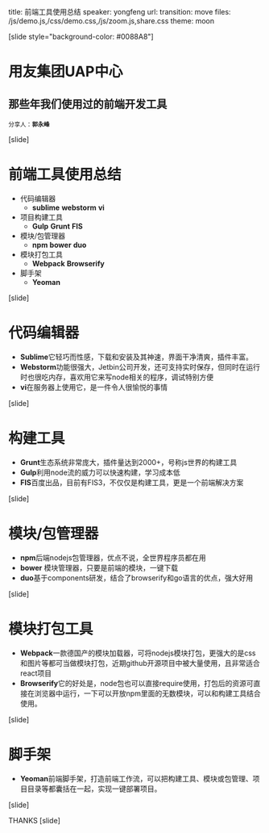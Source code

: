 title: 前端工具使用总结
speaker: yongfeng
url: 
transition: move
files: /js/demo.js,/css/demo.css,/js/zoom.js,share.css
theme: moon

[slide style="background-color: #0088A8"]
# 用友集团UAP中心
## 那些年我们使用过的前端开发工具
<small>分享人：**郭永峰**</small>

[slide]
# 前端工具使用总结

- 代码编辑器
	* **sublime** **webstorm** **vi** 
- 项目构建工具
	* **Gulp** **Grunt** **FIS**
- 模块/包管理器
	* **npm** **bower** **duo** 
- 模块打包工具
	* **Webpack** **Browserify**
- 脚手架
	* **Yeoman**

[slide]
# 代码编辑器

* **Sublime**它轻巧而性感，下载和安装及其神速，界面干净清爽，插件丰富。
* **Webstorm**功能很强大，Jetbin公司开发，还可支持实时保存，但同时在运行时也很吃内存，喜欢用它来写node相关的程序，调试特别方便
* **vi**在服务器上使用它，是一件令人很愉悦的事情

[slide]
# 构建工具

- **Grunt**生态系统非常庞大，插件量达到2000+，号称js世界的构建工具
- **Gulp**利用node流的威力可以快速构建，学习成本低
- **FIS**百度出品，目前有FIS3，不仅仅是构建工具，更是一个前端解决方案

[slide]
# 模块/包管理器

- **npm**后端nodejs包管理器，优点不说，全世界程序员都在用
- **bower** 模块管理器，只要是前端的模块，一键下载
- **duo**基于components研发，结合了browserify和go语言的优点，强大好用

[slide]
# 模块打包工具

- **Webpack**一款德国产的模块加载器，可将nodejs模块打包，更强大的是css和图片等都可当做模块打包，近期github开源项目中被大量使用，且非常适合react项目
- **Browserify**它的好处是，node包也可以直接require使用，打包后的资源可直接在浏览器中运行，一下可以开放npm里面的无数模块，可以和构建工具结合使用。

[slide]
# 脚手架

- **Yeoman**前端脚手架，打造前端工作流，可以把构建工具、模块或包管理、项目目录等都囊括在一起，实现一键部署项目。

[slide]

THANKS
[slide]